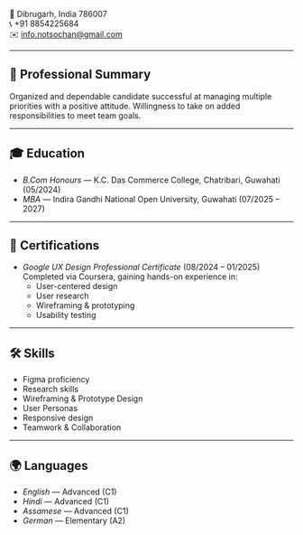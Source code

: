 
📍 Dibrugarh, India 786007  
📞 +91 8854225684  
✉️ info.notsochan@gmail.com

---

## 🎯 Professional Summary
Organized and dependable candidate successful at managing multiple priorities with a positive attitude. Willingness to take on added responsibilities to meet team goals.

---

## 🎓 Education
- *B.Com Honours* — K.C. Das Commerce College, Chatribari, Guwahati (05/2024)  
- *MBA* — Indira Gandhi National Open University, Guwahati (07/2025 – 2027)  

---

## 💼 Certifications
- *Google UX Design Professional Certificate* (08/2024 – 01/2025)  
  Completed via Coursera, gaining hands-on experience in:  
  - User-centered design  
  - User research  
  - Wireframing & prototyping  
  - Usability testing  

---

## 🛠 Skills
- Figma proficiency  
- Research skills  
- Wireframing & Prototype Design  
- User Personas  
- Responsive design  
- Teamwork & Collaboration  

---

## 🌍 Languages
- *English* — Advanced (C1)  
- *Hindi* — Advanced (C1)  
- *Assamese* — Advanced (C1)  
- *German* — Elementary (A2)  
